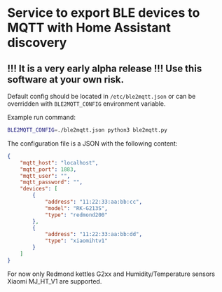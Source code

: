 # Service to export BLE devices to MQTT with Home Assistant discovery

## !!! It is a very early alpha release !!! Use this software at your own risk.

Default config should be located in `/etc/ble2mqtt.json` or 
can be overridden with `BLE2MQTT_CONFIG` environment variable.

Example run command:

```sh 
BLE2MQTT_CONFIG=./ble2mqtt.json python3 ble2mqtt.py
```

The configuration file is a JSON with the following content:

```json
{
    "mqtt_host": "localhost",
    "mqtt_port": 1883,
    "mqtt_user": "",
    "mqtt_password": "",
 	"devices": [
        {
            "address": "11:22:33:aa:bb:cc",
            "model": "RK-G213S",
            "type": "redmond200"
        },
		{
            "address": "11:22:33:aa:bb:dd",
            "type": "xiaomihtv1"
        }
    ]
}
```

For now only Redmond kettles G2xx and 
Humidity/Temperature sensors Xiaomi MJ_HT_V1 are supported. 
